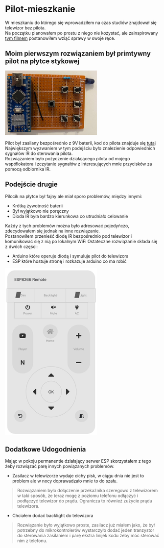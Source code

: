 # Pilot-mieszkanie
W mieszkaniu do którego się wprowadziłem na czas studiów znajdował się telewizor bez pilota. \
Na początku planowałem po prostu z niego nie kożystać, ale zainspirowany [tym filmem](https://youtu.be/j1V2I-otdzk) postanowiłem wziąć sprawy w swoje ręce.

## Moim pierwszym rozwiązaniem był primtywny pilot na płytce stykowej

<img src="Pierwsze-podejscie/prosty-pilot.jpg" width=300>

Pilot był zasilany bezpośrednio z 9V baterii, kod do pilota znajduje się [tutaj](Pierwsze-podejscie/remote/remote.ino)\
Największym wyzwaniem w tym podejściu było znalezienie odpowiednich sygnałów IR do sterowania pilota. \
Rozwiązaniem było pożyczenie działającego pilota od mojego współlokatora i zczytanie sygnałów z interesujących mnie przycisków za pomocą odbiornika IR.
## Podejście drugie
Pilocik na płytce był fajny ale miał sporo problemów, między innymi:
* Krótką żywotność baterii
* Był wyjątkowo nie poręczny
* Dioda IR była bardzo kierunkowa co utrudniało celowanie

Każdy z tych problemów można było adresować pojedyńczo, zdecydowałem się jednak na inne rozwiązanie.\
Postanowiłem przenieść diodę IR bezpośrednio pod telewizor i komunikować się z nią po lokalnym WiFi
Ostateczne rozwiązanie składa się z dwóch części:
* Arduino które operuje diodą i symuluje pilot do telewizora
* ESP które hostuje stronę i rozkazuje arduino co ma robić

<img src="Drugie-podejscie/pilot-online.jpg" width=300>

## Dodatkowe Udogodnienia
Mając w pokoju permanentie działający serwer ESP skorzystałem z tego żeby rozwiązać parę innych powiązanych problemów:
* Zasilacz w telewizorze wydaje cichy pisk, w ciągu dnia nie jest to problem ale w nocy doprawadzało mnie to do szału.
> Rozwiązaniem było dołączenie przekaźnika szeregowo z telewizorem w taki sposób, że teraz mogę z poziomu telefonu odłączyć i podłączyć telewizor do prądu. Ogranicza to również zużycie prądu telewizora.
* Chciałem dodać backlight do telewizora
> Rozwiązanie było wyjątkowo proste, zasilacz już miałem jako, że był potrzebny do mikrokontrolerów wystarczyło dodać jeden tranzystor do sterowania zasilaniem i parę ekstra linijek kodu żeby móc sterować nim z telefonu.

